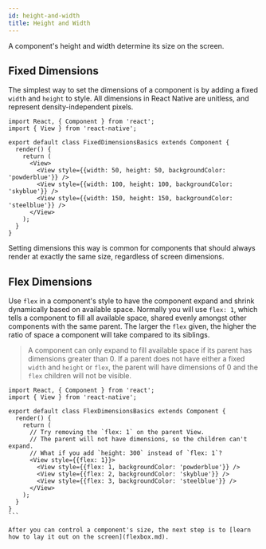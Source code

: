 ```yaml
---
id: height-and-width
title: Height and Width
---
```


A component's height and width determine its size on the screen.

## Fixed Dimensions

The simplest way to set the dimensions of a component is by adding a fixed `width` and `height` to style. All dimensions in React Native are unitless, and represent density-independent pixels.

```SnackPlayer name=Height%20and%20Width
import React, { Component } from 'react';
import { View } from 'react-native';

export default class FixedDimensionsBasics extends Component {
  render() {
    return (
      <View>
        <View style={{width: 50, height: 50, backgroundColor: 'powderblue'}} />
        <View style={{width: 100, height: 100, backgroundColor: 'skyblue'}} />
        <View style={{width: 150, height: 150, backgroundColor: 'steelblue'}} />
      </View>
    );
  }
}
```

Setting dimensions this way is common for components that should always render at exactly the same size, regardless of screen dimensions.

## Flex Dimensions

Use `flex` in a component's style to have the component expand and shrink dynamically based on available space. Normally you will use `flex: 1`, which tells a component to fill all available space, shared evenly amongst other components with the same parent. The larger the `flex` given, the higher the ratio of space a component will take compared to its siblings.

> A component can only expand to fill available space if its parent has dimensions greater than 0. If a parent does not have either a fixed `width` and `height` or `flex`, the parent will have dimensions of 0 and the `flex` children will not be visible.

````SnackPlayer name=Flex%20Dimensions
import React, { Component } from 'react';
import { View } from 'react-native';

export default class FlexDimensionsBasics extends Component {
  render() {
    return (
      // Try removing the `flex: 1` on the parent View.
      // The parent will not have dimensions, so the children can't expand.
      // What if you add `height: 300` instead of `flex: 1`?
      <View style={{flex: 1}}>
        <View style={{flex: 1, backgroundColor: 'powderblue'}} />
        <View style={{flex: 2, backgroundColor: 'skyblue'}} />
        <View style={{flex: 3, backgroundColor: 'steelblue'}} />
      </View>
    );
  }
}
```

After you can control a component's size, the next step is to [learn how to lay it out on the screen](flexbox.md).
````
